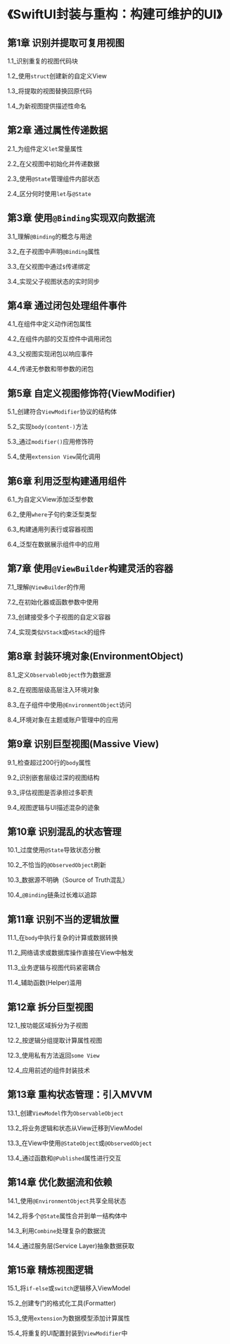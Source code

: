# 《SwiftUI封装与重构：构建可维护的UI》

## 第1章 识别并提取可复用视图
1.1_识别重复的视图代码块

1.2_使用`struct`创建新的自定义View

1.3_将提取的视图替换回原代码

1.4_为新视图提供描述性命名

## 第2章 通过属性传递数据
2.1_为组件定义`let`常量属性

2.2_在父视图中初始化并传递数据

2.3_使用`@State`管理组件内部状态

2.4_区分何时使用`let`与`@State`

## 第3章 使用`@Binding`实现双向数据流
3.1_理解`@Binding`的概念与用途

3.2_在子视图中声明`@Binding`属性

3.3_在父视图中通过`$`传递绑定

3.4_实现父子视图状态的实时同步

## 第4章 通过闭包处理组件事件
4.1_在组件中定义动作闭包属性

4.2_在组件内部的交互控件中调用闭包

4.3_父视图实现闭包以响应事件

4.4_传递无参数和带参数的闭包

## 第5章 自定义视图修饰符(ViewModifier)
5.1_创建符合`ViewModifier`协议的结构体

5.2_实现`body(content-)`方法

5.3_通过`modifier()`应用修饰符

5.4_使用`extension View`简化调用

## 第6章 利用泛型构建通用组件
6.1_为自定义View添加泛型参数

6.2_使用`where`子句约束泛型类型

6.3_构建通用列表行或容器视图

6.4_泛型在数据展示组件中的应用

## 第7章 使用`@ViewBuilder`构建灵活的容器
7.1_理解`@ViewBuilder`的作用

7.2_在初始化器或函数参数中使用

7.3_创建接受多个子视图的自定义容器

7.4_实现类似`VStack`或`HStack`的组件

## 第8章 封装环境对象(EnvironmentObject)
8.1_定义`ObservableObject`作为数据源

8.2_在视图层级高层注入环境对象

8.3_在子组件中使用`@EnvironmentObject`访问

8.4_环境对象在主题或账户管理中的应用

## 第9章 识别巨型视图(Massive View)
9.1_检查超过200行的`body`属性

9.2_识别嵌套层级过深的视图结构

9.3_评估视图是否承担过多职责

9.4_视图逻辑与UI描述混杂的迹象

## 第10章 识别混乱的状态管理
10.1_过度使用`@State`导致状态分散

10.2_不恰当的`@ObservedObject`刷新

10.3_数据源不明确（Source of Truth混乱）

10.4_`@Binding`链条过长难以追踪

## 第11章 识别不当的逻辑放置
11.1_在`body`中执行复杂的计算或数据转换

11.2_网络请求或数据库操作直接在View中触发

11.3_业务逻辑与视图代码紧密耦合

11.4_辅助函数(Helper)滥用

## 第12章 拆分巨型视图
12.1_按功能区域拆分为子视图

12.2_按逻辑分组提取计算属性视图

12.3_使用私有方法返回`some View`

12.4_应用前述的组件封装技术

## 第13章 重构状态管理：引入MVVM
13.1_创建`ViewModel`作为`ObservableObject`

13.2_将业务逻辑和状态从View迁移到ViewModel

13.3_在View中使用`@StateObject`或`@ObservedObject`

13.4_通过函数和`@Published`属性进行交互

## 第14章 优化数据流和依赖
14.1_使用`@EnvironmentObject`共享全局状态

14.2_将多个`@State`属性合并到单一结构体中

14.3_利用`Combine`处理复杂的数据流

14.4_通过服务层(Service Layer)抽象数据获取

## 第15章 精炼视图逻辑
15.1_将`if-else`或`switch`逻辑移入ViewModel

15.2_创建专门的格式化工具(Formatter)

15.3_使用`extension`为数据模型添加计算属性

15.4_将重复的UI配置封装到`ViewModifier`中